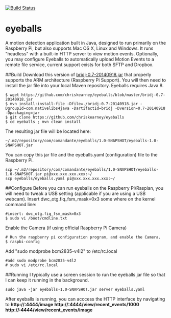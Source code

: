 [![Build Status](https://travis-ci.org/chriskearney/eyeballs.svg?branch=master)](https://travis-ci.org/chriskearney/eyeballs)
# eyeballs

A motion detection application built in Java, designed to run primarily on the Raspberry Pi, but also supports Mac OS X, Linux and Windows.  It runs "headless" with a built-in HTTP server to view motion events.  Optionally, you may configure Eyeballs to automatically upload Motion Events to a remote file service, current support exists for both SFTP and Dropbox.

##Build
Download this version of [bridj-0.7-20140918.jar](https://github.com/chriskearney/eyeballs/blob/master/bridj-0.7-20140918.jar) that properly supports the ARM architecture (Raspberry Pi Support).  You will then need to install the jar file into your local Maven repository.  Eyeballs requires Java 8.

```
$ wget https://github.com/chriskearney/eyeballs/blob/master/bridj-0.7-20140918.jar
$ mvn install:install-file -Dfile=./bridj-0.7-20140918.jar -DgroupId=com.nativelibs4java -DartifactId=bridj -Dversion=0.7-20140918 -Dpackaging=jar
$ git clone https://github.com/chriskearney/eyeballs
$ cd eyeballs ; mvn clean install
```
The resulting jar file will be located here:
```
~/.m2/repository/com/comandante/eyeballs/1.0-SNAPSHOT/eyeballs-1.0-SNAPSHOT.jar
```
You can copy this jar file and the eyeballs.yaml (configuration) file to the Raspberry Pi.
```
scp ~/.m2/repository/com/comandante/eyeballs/1.0-SNAPSHOT/eyeballs-1.0-SNAPSHOT.jar pi@xxx.xxx.xxx.xxx:~/
scp eyeballs/eyeballs.yaml pi@xxx.xxx.xxx.xxx:~/
```
##Configure
Before you can run eyeballs on the Raspberry Pi/Raspian, you will need to tweak a USB setting (applicable if you are using a USB webcam).  Insert dwc_otg.fiq_fsm_mask=0x3 some where on the kernel command line:
```
#insert: dwc_otg.fiq_fsm_mask=0x3
$ sudo vi /boot/cmdline.txt
```
Enable the Camera (if using official Raspberry Pi Camera)
```
# Run the raspberry pi configuration program, and enable the Camera.
$ raspbi-config
```
Add "sudo modprobe bcm2835-v4l2" to /etc/rc.local
```
#add sudo modprobe bcm2835-v4l2
# sudo vi /etc/rc.local 
```

##Running
I typically use a screen session to run the eyeballs jar file so that I can keep it running in the background.
```
sudo java -jar eyeballs-1.0-SNAPSHOT.jar server eyeballs.yaml
```
After eyeballs is running, you can acccess the HTTP interface by navigating to 
**http://<raspberry-pi-ip>:4444/image**
**http://<raspberry-pi-ip>:4444/view/recent_events/1000**
**http://<raspberry-pi-ip>:4444/view/recent_events/image**

